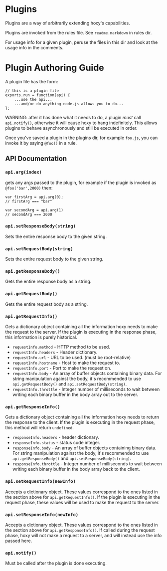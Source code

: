 Plugins
=======

Plugins are a way of arbitrarily extending hoxy's capabilities.

Plugins are invoked from the rules file. See `readme.markdown` in rules dir.

For usage info for a given plugin, peruse the files in this dir and look at the usage info in the comments.

Plugin Authoring Guide
======================

A plugin file has the form:

    // this is a plugin file
    exports.run = function(api) {
    	...use the api...
    	...and/or do anything node.js allows you to do...
    };

WARNING: after it has done what it needs to do, a plugin *must* call `api.notify()`, otherwise it will cause hoxy to hang indefinitely. This allows plugins to behave asynchronously and still be executed in order.

Once you've saved a plugin in the plugins dir, for example `foo.js`, you can invoke it by saying `@foo()` in a rule.

API Documentation
-----------------

### `api.arg(index)`

gets any args passed to the plugin, for example if the plugin is invoked as `@foo('bar',2000)` then:

    var firstArg = api.arg(0);
    // firstArg === "bar"

    var secondArg = api.arg(1)
    // secondArg === 2000

### `api.setResponseBody(string)`

Sets the entire response body to the given string.

### `api.setRequestBody(string)`

Sets the entire request body to the given string.

### `api.getResponseBody()`

Gets the entire response body as a string.

### `api.getRequestBody()`

Gets the entire request body as a string.

### `api.getRequestInfo()`

Gets a dictionary object containing all the information hoxy needs to make the request to the server. If the plugin is executing in the response phase, this information is purely historical.

* `requestInfo.method` - HTTP method to be used.
* `requestInfo.headers` - Header dictionary.
* `requestInfo.url` - URL to be used. (must be root-relative)
* `requestInfo.hostname` - Host to make the request to.
* `requestInfo.port` - Port to make the request on.
* `requestInfo.body` - An array of buffer objects containing binary data. For string manipulation against the body, it's recommended to use `api.getRequestBody()` and `api.setRequestBody(string)`.
* `requestInfo.throttle` - Integer number of milliseconds to wait between writing each binary buffer in the body array out to the server.

### `api.getResponseInfo()`

Gets a dictionary object containing all the information hoxy needs to return the response to the client. If the plugin is executing in the request phase, this method will return `undefined`.

* `responseInfo.headers` - header dictionary.
* `responseInfo.status` - status code integer.
* `responseInfo.body` - An array of buffer objects containing binary data. For string manipulation against the body, it's recommended to use `api.getResponseBody()` and `api.setResponseBody(string)`.
* `responseInfo.throttle` - Integer number of milliseconds to wait between writing each binary buffer in the body array back to the client.

### `api.setRequestInfo(newInfo)`

Accepts a dictionary object. These values correspond to the ones listed in the section above for `api.getRequestInfo()`. If the plugin is executing in the request phase, these values will be used to make the request to the server.

### `api.setResponseInfo(newInfo)`

Accepts a dictionary object. These values correspond to the ones listed in the section above for `api.getResponseInfo()`. If called during the request phase, hoxy will not make a request to a server, and will instead use the info passed here.

### `api.notify()`

Must be called after the plugin is done executing.




